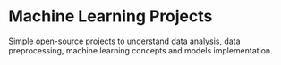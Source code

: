 # Machine Learning Projects
Simple open-source projects to understand data analysis, data preprocessing, machine learning concepts and models implementation.
